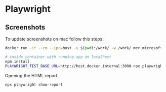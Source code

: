# Playwright

## Screenshots

<!-- https://github.com/microsoft/playwright/issues/7575#issuecomment-882376002 -->

To update screenshots on mac follow this steps:

```bash
docker run -it --rm --ipc=host -v $(pwd):/work/ -w /work/ mcr.microsoft.com/playwright:v1.43.1-jammy /bin/bash
```

```bash
# inside container with running app on localhost
npm install
PLAYWRIGHT_TEST_BASE_URL=http://host.docker.internal:3000 npx playwright test --update-snapshots --trace on
```

Opening the HTML report

```bash
npx playwright show-report
```
